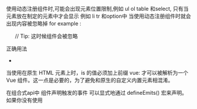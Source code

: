使用动态注册组件时,可能会出现元素位置限制,例如 ul ol table 和select, 只有当元素放在制定的元素中才会显示 例如 li tr 和option中
当使用动态注册组件时就会出现内容被忽略掉
for example : <blog-post-row />
<ul>
<blog-post-row /> // Tip: 这时候组件会被忽略
</ul>
正确用法
<ul>
 <li is="vue:blog-post-row"></li>
</ul>

当使用在原生 HTML 元素上时，is 的值必须加上前缀 vue: 才可以被解析为一个 Vue 组件。这一点是必要的，为了避免和原生的自定义内置元素相混淆。

在组合式api中 组件声明触发的事件 可以显式地通过 defineEmits() 宏来声明。
如果你没有使用 <script setup>，则事件需要通过 emits 选项来定义，emit 函数也被暴露在 setup() 的上下文对象上：
example: 
export default {
  emits: ['inFocus', 'submit'],
  setup(props, ctx) {
    ctx.emit('submit')
  }
}